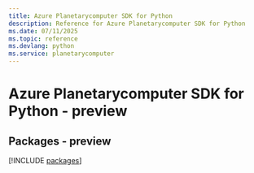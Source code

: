 ```yaml
---
title: Azure Planetarycomputer SDK for Python
description: Reference for Azure Planetarycomputer SDK for Python
ms.date: 07/11/2025
ms.topic: reference
ms.devlang: python
ms.service: planetarycomputer
---
```

# Azure Planetarycomputer SDK for Python - preview
## Packages - preview
[!INCLUDE [packages](planetarycomputer-index.md)]